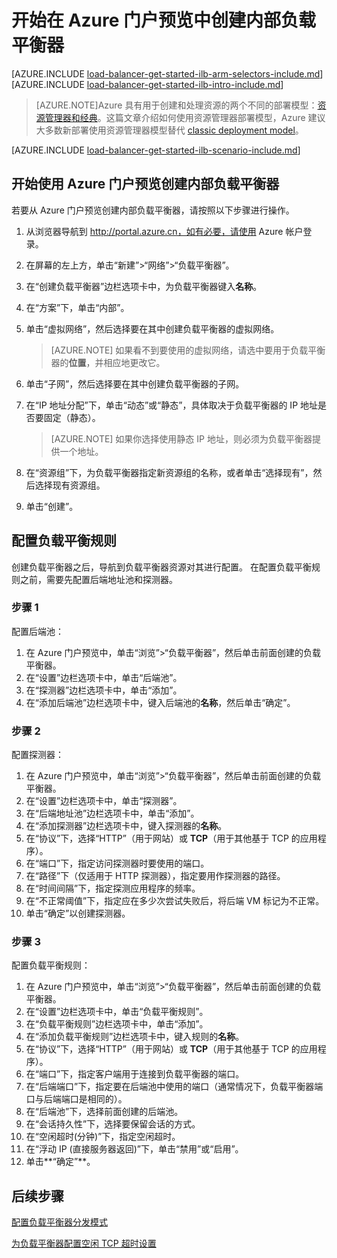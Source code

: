 <properties 
   pageTitle="开始使用 Azure 门户预览在 Resource Manager 中创建内部负载平衡器 | Azure"
   description="了解如何使用 Azure 门户预览在 Resource Manager 中创建内部负载平衡器"
   services="load-balancer"
   documentationCenter="na"
   authors="joaoma"
   manager="carmonm"
   editor=""
   tags="azure-service-management"
/>
<tags  
   ms.service="load-balancer"
   ms.date="03/04/2016"
   wacn.date="08/29/2016" />

# 开始在 Azure 门户预览中创建内部负载平衡器

[AZURE.INCLUDE [load-balancer-get-started-ilb-arm-selectors-include.md](../../includes/load-balancer-get-started-ilb-arm-selectors-include.md)]
<BR>
[AZURE.INCLUDE [load-balancer-get-started-ilb-intro-include.md](../../includes/load-balancer-get-started-ilb-intro-include.md)]

> [AZURE.NOTE]Azure 具有用于创建和处理资源的两个不同的部署模型：[资源管理器和经典](/documentation/articles/resource-manager-deployment-model/)。这篇文章介绍如何使用资源管理器部署模型，Azure 建议大多数新部署使用资源管理器模型替代 [classic deployment model](/documentation/articles/load-balancer-get-started-ilb-classic-ps/)。

[AZURE.INCLUDE [load-balancer-get-started-ilb-scenario-include.md](../../includes/load-balancer-get-started-ilb-scenario-include.md)]


## 开始使用 Azure 门户预览创建内部负载平衡器	

若要从 Azure 门户预览创建内部负载平衡器，请按照以下步骤进行操作。

1. 从浏览器导航到 http://portal.azure.cn，如有必要，请使用 Azure 帐户登录。
2. 在屏幕的左上方，单击“新建”>“网络”>“负载平衡器”。
4. 在“创建负载平衡器”边栏选项卡中，为负载平衡器键入**名称**。
5. 在“方案”下，单击“内部”。
5. 单击“虚拟网络”，然后选择要在其中创建负载平衡器的虚拟网络。

    >[AZURE.NOTE] 如果看不到要使用的虚拟网络，请选中要用于负载平衡器的**位置**，并相应地更改它。

6. 单击“子网”，然后选择要在其中创建负载平衡器的子网。
6. 在“IP 地址分配”下，单击“动态”或“静态”，具体取决于负载平衡器的 IP 地址是否要固定（静态）。

    >[AZURE.NOTE] 如果你选择使用静态 IP 地址，则必须为负载平衡器提供一个地址。
    
7. 在“资源组”下，为负载平衡器指定新资源组的名称，或者单击“选择现有”，然后选择现有资源组。
8. 单击“创建”。

## 配置负载平衡规则 

创建负载平衡器之后，导航到负载平衡器资源对其进行配置。
在配置负载平衡规则之前，需要先配置后端地址池和探测器。

### 步骤 1

配置后端池：

1. 在 Azure 门户预览中，单击“浏览”>“负载平衡器”，然后单击前面创建的负载平衡器。
2. 在“设置”边栏选项卡中，单击“后端池”。
3. 在“探测器”边栏选项卡中，单击“添加”。
4. 在“添加后端池”边栏选项卡中，键入后端池的**名称**，然后单击“确定”。

### 步骤 2 

配置探测器：
 
1. 在 Azure 门户预览中，单击“浏览”>“负载平衡器”，然后单击前面创建的负载平衡器。
2. 在“设置”边栏选项卡中，单击“探测器”。
3. 在“后端地址池”边栏选项卡中，单击“添加”。
4. 在“添加探测器”边栏选项卡中，键入探测器的**名称**。
5. 在“协议”下，选择“HTTP”（用于网站）或 **TCP**（用于其他基于 TCP 的应用程序）。
6. 在“端口”下，指定访问探测器时要使用的端口。
7. 在“路径”下（仅适用于 HTTP 探测器），指定要用作探测器的路径。
4. 在“时间间隔”下，指定探测应用程序的频率。
5. 在“不正常阈值”下，指定应在多少次尝试失败后，将后端 VM 标记为不正常。
5. 单击“确定”以创建探测器。

### 步骤 3

配置负载平衡规则：

1. 在 Azure 门户预览中，单击“浏览”>“负载平衡器”，然后单击前面创建的负载平衡器。
2. 在“设置”边栏选项卡中，单击“负载平衡规则”。
3. 在“负载平衡规则”边栏选项卡中，单击“添加”。
4. 在“添加负载平衡规则”边栏选项卡中，键入规则的**名称**。
5. 在“协议”下，选择“HTTP”（用于网站）或 **TCP**（用于其他基于 TCP 的应用程序）。
6. 在“端口”下，指定客户端用于连接到负载平衡器的端口。
7. 在“后端端口”下，指定要在后端池中使用的端口（通常情况下，负载平衡器端口与后端端口是相同的）。
8. 在“后端池”下，选择前面创建的后端池。
9. 在“会话持久性”下，选择要保留会话的方式。
10. 在“空闲超时(分钟)”下，指定空闲超时。
11. 在“浮动 IP (直接服务器返回)”下，单击“禁用”或“启用”。
12. 单击**“确定”**。
 
## 后续步骤

[配置负载平衡器分发模式](/documentation/articles/load-balancer-distribution-mode/)

[为负载平衡器配置空闲 TCP 超时设置](/documentation/articles/load-balancer-tcp-idle-timeout/)

<!---HONumber=Mooncake_0822_2016-->